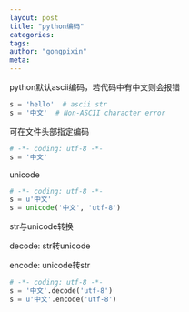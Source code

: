 ```yaml
---
layout: post
title: "python编码"
categories:
tags:
author: "gongpixin"
meta:
---
```


python默认ascii编码，若代码中有中文则会报错

```python
s = 'hello'  # ascii str
s = '中文'  # Non-ASCII character error
```

可在文件头部指定编码

```python
# -*- coding: utf-8 -*-
s = '中文'
```

unicode

```python
# -*- coding: utf-8 -*-
s = u'中文'
s = unicode('中文', 'utf-8')
```

str与unicode转换

decode: str转unicode

encode: unicode转str

```python
# -*- coding: utf-8 -*-
s = '中文'.decode('utf-8')
s = u'中文'.encode('utf-8')
```
